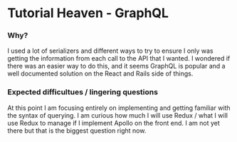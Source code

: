 # Tutorial Heaven - GraphQL

### Why?
I used a lot of serializers and different ways to try to ensure I only was getting the information from each call to the API that I wanted. I wondered if there was an easier way to do this, and it seems GraphQL is popular and a well documented solution on the React and Rails side of things.

### Expected difficultues / lingering questions
At this point I am focusing entirely on implementing and getting familiar with the syntax of querying. I am curious how much I will use Redux / what I will use Redux to manage if I implement Apollo on the front end. I am not yet there but that is the biggest question right now.